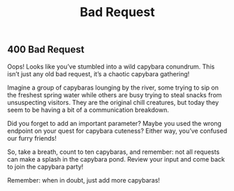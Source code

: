 ﻿---
category: 4xx
code: 400
cover: https://firebasestorage.googleapis.com/v0/b/capy-http.appspot.com/o/Capy-400-750x600.avif?alt=media
thumbnail: https://firebasestorage.googleapis.com/v0/b/capy-http.appspot.com/o/Capy-400-250x200.avif?alt=media
coverAlt: Bad Request
description: Bad Request
tags:
- 4xx
title: Bad Request
---


## 400 Bad Request

Oops! Looks like you’ve stumbled into a wild capybara conundrum. This isn’t just any old bad request, it’s a chaotic capybara gathering!

Imagine a group of capybaras lounging by the river, some trying to sip on the freshest spring water while others are busy trying to steal snacks from unsuspecting visitors. They are the original chill creatures, but today they seem to be having a bit of a communication breakdown. 

Did you forget to add an important parameter? Maybe you used the wrong endpoint on your quest for capybara cuteness? Either way, you’ve confused our furry friends! 

So, take a breath, count to ten capybaras, and remember: not all requests can make a splash in the capybara pond. Review your input and come back to join the capybara party!

Remember: when in doubt, just add more capybaras!
